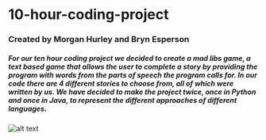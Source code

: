 # 10-hour-coding-project
### Created by Morgan Hurley and Bryn Esperson
##### For our ten hour coding project we decided to create a mad libs game, a text based game that allows the user to complete a story by providing the program with words from the parts of speech the program calls for. In our code there are 4 different stories to choose from, all of which were written by us. We have decided to make the project twice, once in Python and once in Java, to represent the different approaches of different languages. 
![alt text](MorganHurley8/10-hour-coding-project/ScrennShots/ScreenShot1.png "This is a screenshot from the Python version of story 1, created in Idle")
